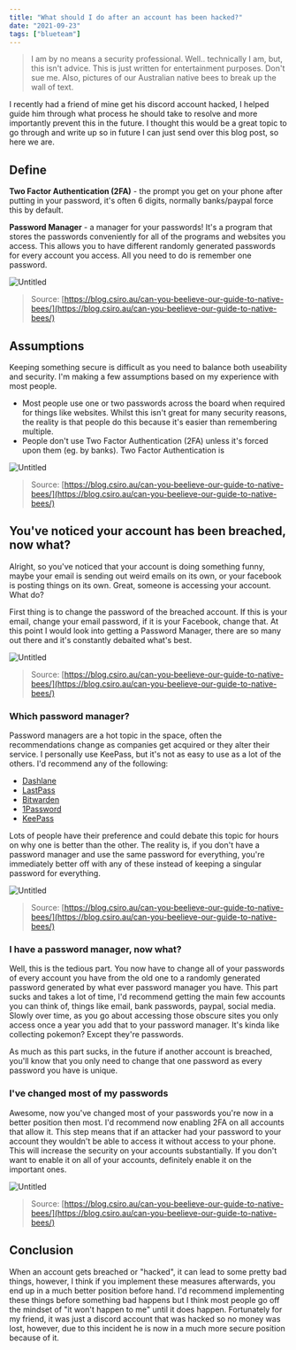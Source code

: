```yaml
---
title: "What should I do after an account has been hacked?"
date: "2021-09-23"
tags: ["blueteam"]
---
```


> I am by no means a security professional. Well.. technically I am, but, this isn't advice. This is just written for entertainment purposes. Don't sue me. Also, pictures of our Australian native bees to break up the wall of text.

I recently had a friend of mine get his discord account hacked, I helped guide him through what process he should take to resolve and more importantly prevent this in the future. I thought this would be a great topic to go through and write up so in future I can just send over this blog post, so here we are. 

## Define

**Two Factor Authentication (2FA)** - the prompt you get on your phone after putting in your password, it's often 6 digits, normally banks/paypal force this by default.

**Password Manager** - a manager for your passwords! It's a program that stores the passwords conveniently for all of the programs and websites you access. This allows you to have different randomly generated passwords for every account you access. All you need to do is remember one password.

![Untitled](/img/What%20do%20I%20do%20after%20having%20an%20account%20breached%20f17b7fd3997d4f95b6774a5c68c0a4cf/Untitled.png)

> Source: [https://blog.csiro.au/can-you-beelieve-our-guide-to-native-bees/](https://blog.csiro.au/can-you-beelieve-our-guide-to-native-bees/)

## Assumptions

Keeping something secure is difficult as you need to balance both useability and security. I'm making a few assumptions based on my experience with most people.

- Most people use one or two passwords across the board when required for things like websites. Whilst this isn't great for many security reasons, the reality is that people do this because it's easier than remembering multiple.
- People don't use Two Factor Authentication (2FA) unless it's forced upon them (eg. by banks). Two Factor Authentication is

![Untitled](/img/What%20do%20I%20do%20after%20having%20an%20account%20breached%20f17b7fd3997d4f95b6774a5c68c0a4cf/Untitled%201.png)

> Source: [https://blog.csiro.au/can-you-beelieve-our-guide-to-native-bees/](https://blog.csiro.au/can-you-beelieve-our-guide-to-native-bees/)

## You've noticed your account has been breached, now what?

Alright, so you've noticed that your account is doing something funny, maybe your email is sending out weird emails on its own, or your facebook is posting things on its own. Great, someone is accessing your account. What do?

First thing is to change the password of the breached account. If this is your email, change your email password, if it is your Facebook, change that. At this point I would look into getting a Password Manager, there are so many out there and it's constantly debaited what's best.

![Untitled](/img/What%20do%20I%20do%20after%20having%20an%20account%20breached%20f17b7fd3997d4f95b6774a5c68c0a4cf/Untitled%202.png)

> Source: [https://blog.csiro.au/can-you-beelieve-our-guide-to-native-bees/](https://blog.csiro.au/can-you-beelieve-our-guide-to-native-bees/)

### Which password manager?

Password managers are a hot topic in the space, often the recommendations change as companies get acquired or they alter their service. I personally use KeePass, but it's not as easy to use as a lot of the others. I'd recommend any of the following:

- [Dashlane](https://www.dashlane.com/)
- [LastPass](https://www.lastpass.com/)
- [Bitwarden](https://bitwarden.com/)
- [1Password](https://1password.com/)
- [KeePass](https://keepass.info/)

Lots of people have their preference and could debate this topic for hours on why one is better than the other. The reality is, if you don't have a password manager and use the same password for everything, you're immediately better off with any of these instead of keeping a singular password for everything.

![Untitled](/img/What%20do%20I%20do%20after%20having%20an%20account%20breached%20f17b7fd3997d4f95b6774a5c68c0a4cf/Untitled%203.png)

> Source: [https://blog.csiro.au/can-you-beelieve-our-guide-to-native-bees/](https://blog.csiro.au/can-you-beelieve-our-guide-to-native-bees/)

### I have a password manager, now what?

Well, this is the tedious part. You now have to change all of your passwords of every account you have from the old one to a randomly generated password generated by what ever password manager you have. This part sucks and takes a lot of time, I'd recommend getting the main few accounts you can think of, things like email, bank passwords, paypal, social media. Slowly over time, as you go about accessing those obscure sites you only access once a year you add that to your password manager. It's kinda like collecting pokemon? Except they're passwords.

As much as this part sucks, in the future if another account is breached, you'll know that you only need to change that one password as every password you have is unique.

### I've changed most of my passwords

Awesome, now you've changed most of your passwords you're now in a better position then most. I'd recommend now enabling 2FA on all accounts that allow it. This step means that if an attacker had your password to your account they wouldn't be able to access it without access to your phone. This will increase the security on your accounts substantially. If you don't want to enable it on all of your accounts, definitely enable it on the important ones.

![Untitled](/img/What%20do%20I%20do%20after%20having%20an%20account%20breached%20f17b7fd3997d4f95b6774a5c68c0a4cf/Untitled%204.png)

> Source: [https://blog.csiro.au/can-you-beelieve-our-guide-to-native-bees/](https://blog.csiro.au/can-you-beelieve-our-guide-to-native-bees/)

## Conclusion

When an account gets breached or "hacked", it can lead to some pretty bad things, however, I think if you implement these measures afterwards, you end up in a much better position before hand. I'd recommend implementing these things before something bad happens but I think most people go off the mindset of "it won't happen to me" until it does happen. Fortunately for my friend, it was just a discord account that was hacked so no money was lost, however, due to this incident he is now in a much more secure position because of it.
